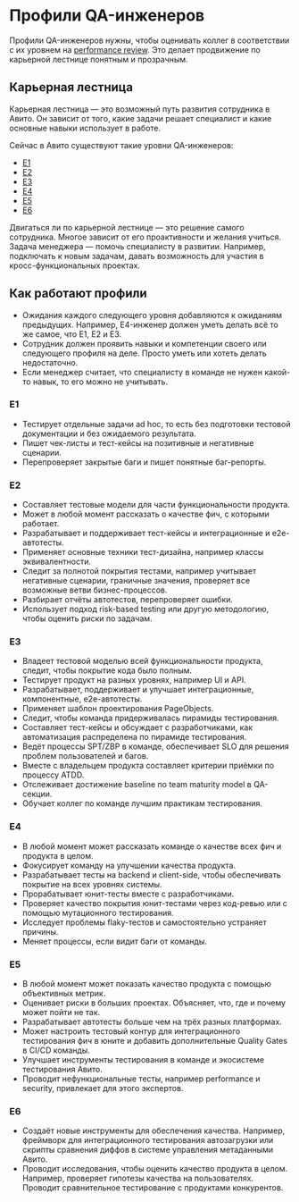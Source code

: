 # Профили QA-инженеров

Профили QA-инженеров нужны, чтобы оценивать коллег в соответствии с их уровнем на [performance review](https://github.com/avito-tech/playbook/blob/master/goal-setting.md#performance-review). Это делает продвижение по карьерной лестнице понятным и прозрачным. 

## Карьерная лестница
Карьерная лестница — это возможный путь развития сотрудника в Авито. Он зависит от того, какие задачи решает специалист и какие основные навыки использует в работе.

Сейчас в Авито существуют такие уровни QA-инженеров:

- [Е1](https://github.com/avito-tech/playbook/blob/master/QA-profile.md#E1)
- [Е2](https://github.com/avito-tech/playbook/blob/master/QA-profile.md#E2)
- [Е3](https://github.com/avito-tech/playbook/blob/master/QA-profile.md#E3)
- [Е4](https://github.com/avito-tech/playbook/blob/master/QA-profile.md#E4)
- [Е5](https://github.com/avito-tech/playbook/blob/master/QA-profile.md#e5)
- [Е6](https://github.com/avito-tech/playbook/blob/master/QA-profile.md#е6)

Двигаться ли по карьерной лестнице — это решение самого сотрудника. Многое зависит от его проактивности и желания учиться. Задача менеджера — помочь специалисту в развитии. Например, подключать к новым задачам, давать возможность для участия в кросс-функциональных проектах.

## Как работают профили
- Ожидания каждого следующего уровня добавляются к ожиданиям предыдущих. Например, E4-инженер должен уметь делать всё то же самое, что E1, E2 и E3.
- Сотрудник должен проявить навыки и компетенции своего или следующего профиля на деле. Просто уметь или хотеть делать недостаточно.
- Если менеджер считает, что специалисту в команде не нужен какой-то навык, то его можно не учитывать.

### Е1
- Тестирует отдельные задачи ad hoc, то есть без подготовки тестовой документации и без ожидаемого результата.
- Пишет чек-листы и тест-кейсы на позитивные и негативные сценарии.
- Перепроверяет закрытые баги и пишет понятные баг-репорты.

### Е2
- Составляет тестовые модели для части функциональности продукта.
- Может в любой момент рассказать о качестве фич, с которыми работает.
- Разрабатывает и поддерживает тест-кейсы и интеграционные и е2е-автотесты.
- Применяет основные техники тест-дизайна, например классы эквивалентности.
- Следит за полнотой покрытия тестами, например учитывает негативные сценарии, граничные значения, проверяет все возможные ветви бизнес-процессов.
- Разбирает отчёты автотестов, перепроверяет ошибки.
- Использует подход risk-based testing или другую методологию, чтобы оценить риски по задачам.

### Е3
- Владеет тестовой моделью всей функциональности продукта, следит, чтобы покрытие кода было полным.
- Тестирует продукт на разных уровнях, например UI и API.
- Разрабатывает, поддерживает и улучшает интеграционные, компонентные, е2е-автотесты.
- Применяет шаблон проектирования PageObjects.
- Следит, чтобы команда придерживалась пирамиды тестирования.
- Составляет тест-кейсы и обсуждает с разработчиками, как автоматизация распределена по пирамиде тестирования.
- Ведёт процессы SPT/ZBP в команде, обеспечивает SLO для решения проблем пользователей и багов.
- Вместе с владельцем продукта составляет критерии приёмки по процессу ATDD.
- Отслеживает достижение baseline по team maturity model в QA-секции.
- Обучает коллег по команде лучшим практикам тестирования.

### Е4
- В любой момент может рассказать команде о качестве всех фич и продукта в целом.
- Фокусирует команду на улучшении качества продукта.
- Разрабатывает тесты на backend и client-side, чтобы обеспечивать покрытие на всех уровнях системы.
- Прорабатывает юнит-тесты вместе с разработчиками.
- Проверяет качество покрытия юнит-тестами через код-ревью или с помощью мутационного тестирования.
- Исследует проблемы flaky-тестов и самостоятельно устраняет причины.
- Меняет процессы, если видит баги от команды.

### Е5
- В любой момент может показать качество продукта с помощью объективных метрик.
- Оценивает риски в больших проектах. Объясняет, что, где и почему может пойти не так.
- Разрабатывает автотесты больше чем на трёх разных платформах.
- Может настроить тестовый контур для интеграционного тестирования фич в юните и добавить дополнительные Quality Gates в CI/CD команды.
- Улучшает инструменты тестирования в команде и экосистеме тестирования Авито.
- Проводит нефункциональные тесты, например performance и security, привлекает для этого экспертов.

### Е6
- Создаёт новые инструменты для обеспечения качества. Например, фреймворк для интеграционного тестирования автозагрузки или скрипты сравнения диффов в системе управления метаданными Авито.
- Проводит исследования, чтобы оценить качество продукта в целом. Например, проверяет гипотезы качества на пользователях. Проводит сравнительное тестирование с продуктами конкурентов. 
